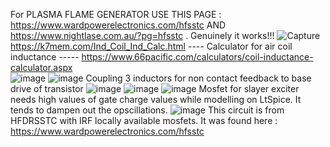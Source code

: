 For PLASMA FLAME GENERATOR USE THIS PAGE : https://www.wardpowerelectronics.com/hfsstc AND https://www.nightlase.com.au/?pg=hfsstc . Genuinely it works!!!
![Capture](https://github.com/user-attachments/assets/9db539df-26b4-4ff8-8eee-ae5268278c05)
https://k7mem.com/Ind_Coil_Ind_Calc.html ---- Calculator for air coil inductance ----- https://www.66pacific.com/calculators/coil-inductance-calculator.aspx  
![image](https://github.com/user-attachments/assets/63a1d7ec-eff7-4b89-b46e-622d21001727)
![image](https://github.com/user-attachments/assets/2a4981b2-3c84-44c9-ad46-5042d776b5bd)
Coupling 3 inductors for non contact feedback to base drive of transistor
![image](https://github.com/user-attachments/assets/c8ea094f-2930-4351-96bc-ac1bf1ffdb48)
![image](https://github.com/user-attachments/assets/45fcd4b0-a8d7-4975-9457-e0134742acff)
![image](https://github.com/user-attachments/assets/8a7a9636-4f1c-4b00-b9e1-2fed6da8d51c)
Mosfet for slayer exciter needs high values of gate charge values while modelling on LtSpice. It tends to dampen out the opscillations.
![image](https://github.com/user-attachments/assets/e24c1a24-2329-4983-8c0a-f20c592ef7eb)
This circuit is from HFDRSSTC with IRF locally available mosfets. It was found here : https://www.wardpowerelectronics.com/hfsstc 
